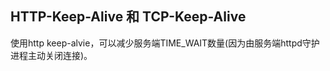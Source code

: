 ##   HTTP-Keep-Alive 和 TCP-Keep-Alive

使用http keep-alvie，可以减少服务端TIME_WAIT数量(因为由服务端httpd守护进程主动关闭连接)。
